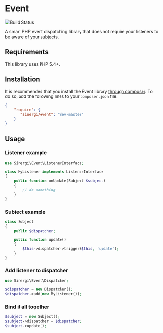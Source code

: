 # Event

[![Build Status](https://travis-ci.org/sinergi/event.svg)](https://travis-ci.org/sinergi/event)

A smart PHP event dispatching library that does not require your listeners to be aware of your subjects.

<a name="requirements"></a>
## Requirements

This library uses PHP 5.4+.

<a name="installation"></a>
## Installation

It is recommended that you install the Event library [through composer](http://getcomposer.org/). To do so, add the following lines to your ``composer.json`` file.

```json
{
    "require": {
       "sinergi/event": "dev-master"
    }
}
```

<a name="usage"></a>
## Usage

### Listener example

```php
use Sinergi\Event\ListenerInterface;

class MyListener implements ListenerInterface
{
    public function onUpdate(Subject $subject)
    {
        // do something
    }
}
```

### Subject example

```php
class Subject
{
    public $dispatcher;

    public function update()
    {
        $this->dispatcher->trigger($this, 'update');
    }
}
```

### Add listener to dispatcher

```php
use Sinergi\Event\Dispatcher;

$dispatcher = new Dispatcher();
$dispatcher->add(new MyListener());
```

### Bind it all together

```php
$subject = new Subject();
$subject->dispatcher = $dispatcher;
$subject->update();
```
